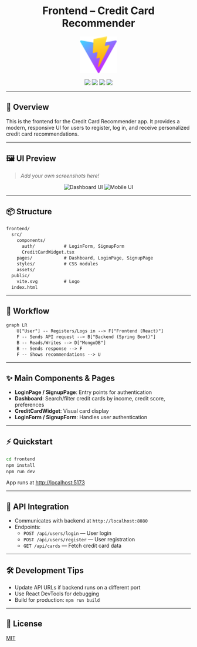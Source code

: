 <h1 align="center">Frontend – Credit Card Recommender</h1>

<p align="center">
  <img src="../frontend/public/vite.svg" alt="Frontend Logo" width="100" />
</p>

<p align="center">
  <img src="https://img.shields.io/badge/React-18-blue?logo=react" />
  <img src="https://img.shields.io/badge/TypeScript-4.x-blue?logo=typescript" />
  <img src="https://img.shields.io/badge/Vite-fast-646cff?logo=vite" />
  <img src="https://img.shields.io/badge/CSS%20Modules-styles-green" />
</p>

---

## 🌟 Overview
This is the frontend for the Credit Card Recommender app. It provides a modern, responsive UI for users to register, log in, and receive personalized credit card recommendations.

---

## 🖼️ UI Preview
> _Add your own screenshots here!_

<p align="center">
  <img src="https://placehold.co/600x300?text=Dashboard+UI" alt="Dashboard UI"/>
  <img src="https://placehold.co/300x500?text=Mobile+View" alt="Mobile UI"/>
</p>

---

## 📦 Structure
```
frontend/
  src/
    components/
      auth/           # LoginForm, SignupForm
      CreditCardWidget.tsx
    pages/            # Dashboard, LoginPage, SignupPage
    styles/           # CSS modules
    assets/
  public/
    vite.svg          # Logo
  index.html
```

---

## 🔄 Workflow

```mermaid
graph LR
    U["User"] -- Registers/Logs in --> F["Frontend (React)"]
    F -- Sends API request --> B["Backend (Spring Boot)"]
    B -- Reads/Writes --> D["MongoDB"]
    B -- Sends response --> F
    F -- Shows recommendations --> U
```

---

## ✨ Main Components & Pages
- **LoginPage / SignupPage**: Entry points for authentication
- **Dashboard**: Search/filter credit cards by income, credit score, preferences
- **CreditCardWidget**: Visual card display
- **LoginForm / SignupForm**: Handles user authentication

---

## ⚡ Quickstart
```bash
cd frontend
npm install
npm run dev
```
App runs at [http://localhost:5173](http://localhost:5173)

---

## 🔗 API Integration
- Communicates with backend at `http://localhost:8080`
- Endpoints:
  - `POST /api/users/login` — User login
  - `POST /api/users/register` — User registration
  - `GET /api/cards` — Fetch credit card data

---

## 🛠️ Development Tips
- Update API URLs if backend runs on a different port
- Use React DevTools for debugging
- Build for production: `npm run build`

---

## 📄 License
[MIT](../LICENSE)
